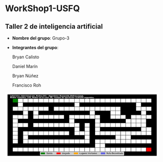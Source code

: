 # WorkShop1-USFQ
## Taller 2 de inteligencia artificial

- **Nombre del grupo**: Grupo-3
- **Integrantes del grupo**:

    Bryan Calisto

    Daniel Marín

    Bryan Núñez
    
    Francisco Roh


![Maze1](/Taller2/images/laberinto2.txt_Busqueda_Bidireccional.gif) 